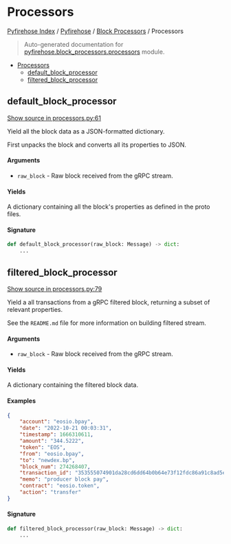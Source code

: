 # Processors

[Pyfirehose Index](../../README.md#pyfirehose-index) /
[Pyfirehose](../index.md#pyfirehose) /
[Block Processors](./index.md#block-processors) /
Processors

> Auto-generated documentation for [pyfirehose.block_processors.processors](https://github.com/Krow10/pyfirehose/blob/main/pyfirehose/block_processors/processors.py) module.

- [Processors](#processors)
  - [default_block_processor](#default_block_processor)
  - [filtered_block_processor](#filtered_block_processor)

## default_block_processor

[Show source in processors.py:61](https://github.com/Krow10/pyfirehose/blob/main/pyfirehose/block_processors/processors.py#L61)

Yield all the block data as a JSON-formatted dictionary.

First unpacks the block and converts all its properties to JSON.

#### Arguments

- `raw_block` - Raw block received from the gRPC stream.

#### Yields

A dictionary containing all the block's properties as defined in the proto files.

#### Signature

```python
def default_block_processor(raw_block: Message) -> dict:
    ...
```



## filtered_block_processor

[Show source in processors.py:79](https://github.com/Krow10/pyfirehose/blob/main/pyfirehose/block_processors/processors.py#L79)

Yield a all transactions from a gRPC filtered block, returning a subset of relevant properties.

See the `README.md` file for more information on building filtered stream.

#### Arguments

- `raw_block` - Raw block received from the gRPC stream.

#### Yields

A dictionary containing the filtered block data.

#### Examples

```json
{
    "account": "eosio.bpay",
    "date": "2022-10-21 00:03:31",
    "timestamp": 1666310611,
    "amount": "344.5222",
    "token": "EOS",
    "from": "eosio.bpay",
    "to": "newdex.bp",
    "block_num": 274268407,
    "transaction_id": "353555074901da28cd6dd64b0b64e73f12fdc86a91c8ad5e25b68952979aeed0",
    "memo": "producer block pay",
    "contract": "eosio.token",
    "action": "transfer"
}
```

#### Signature

```python
def filtered_block_processor(raw_block: Message) -> dict:
    ...
```


